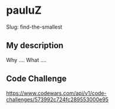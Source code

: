 pauluZ
======

Slug: find-the-smallest

My description
--------------
Why .... What ....

Code Challenge
--------------
https://www.codewars.com/api/v1/code-challenges/573992c724fc289553000e95
